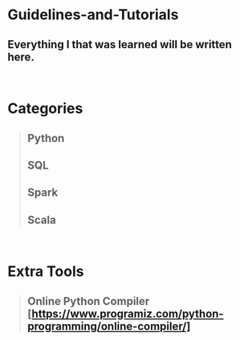 # Guidelines-and-Tutorials
Everything I that was learned will be written here.
---
&nbsp;
# Categories
> ## Python
> ## SQL 
> ## Spark
> ## Scala

&nbsp;
# Extra Tools
> ## Online Python Compiler [https://www.programiz.com/python-programming/online-compiler/]
